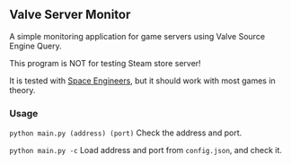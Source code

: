 ## Valve Server Monitor

A simple monitoring application for game servers using Valve Source Engine Query.

This program is NOT for testing Steam store server!

It is tested with [Space Engineers](https://store.steampowered.com/app/244850), but it should work with most games in
theory.

### Usage
`python main.py (address) (port)`
Check the address and port.

`python main.py -c`
Load address and port from `config.json`, and check it.
